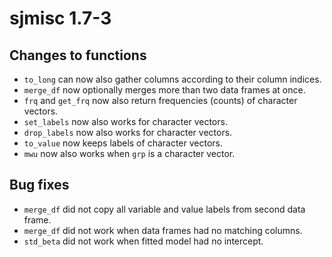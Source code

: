 # sjmisc 1.7-3

## Changes to functions

* `to_long` can now also gather columns according to their column indices.
* `merge_df` now optionally merges more than two data frames at once.
* `frq` and `get_frq` now also return frequencies (counts) of character vectors.
* `set_labels` now also works for character vectors.
* `drop_labels` now also works for character vectors.
* `to_value` now keeps labels of character vectors.
* `mwu` now also works when `grp` is a character vector.

## Bug fixes

* `merge_df` did not copy all variable and value labels from second data frame.
* `merge_df` did not work when data frames had no matching columns.
* `std_beta` did not work when fitted model had no intercept.
